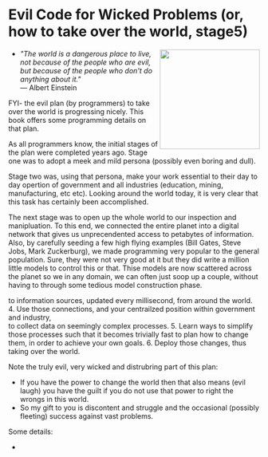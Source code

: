 #  Evil Code for Wicked Problems (or, how to take over the world, stage5)

+ <img width=200 align=right src="http://d364y98vz4769w.cloudfront.net/drawings/images/000/081/152/full/image-392503509.jpg?1370810709"> _"The world is a dangerous place to live, not because of the people who are evil, but because of the people who don't do anything about it."_     
― Albert Einstein

FYI- the evil plan (by programmers) to take over the world is progressing nicely.  This book offers some programming details on that plan.

As all programmers know, the initial stages of the plan were completed years ago. Stage one was to adopt a meek and mild persona (possibly even boring and dull). 

Stage two was, using that persona, make your work essential to their day to day opertion of   government and all industries (education, mining, manufacturing, etc etc). Looking around the world today, it is very clear that this task has certainly been accomplished.

The next stage was to open up the whole world to our inspection and manipluation. To this end, we connected the entire
planet into a digital network that gives us unprecendented access to petabytes of information. Also, by carefully seeding a few high flying examples (Bill Gates, Steve Jobs, Mark Zuckerburg), we made programming very popular to the general population. Sure, they were not very good at it but they did write a million little models to control this or that. Thise models are now scattered across the planet so we in any domain, we can often just soop up a couple, without having to through some tedious model construction phase.

   to information sources, updated every millisecond, from around the world.
4. Use those connections, and your centrailzed position within government and industry,  
   to collect data on seemingly complex processes.
5. Learn ways to simplify those  processes such that it becomes
   trivially fast to plan how to change them, in order to achieve
   your own goals. 
6. Deploy those changes, thus taking over the world.

Note the truly evil, very wicked and distrubring part of this plan:

+ If you have the power to change the world then that also means  (evil laugh) you    have the guilt if you do not use that power to right the wrongs in this world.  
+ So my gift to you is  discontent and struggle and the occasional (possibly fleeting) success against vast problems. 

Some details: 

+
